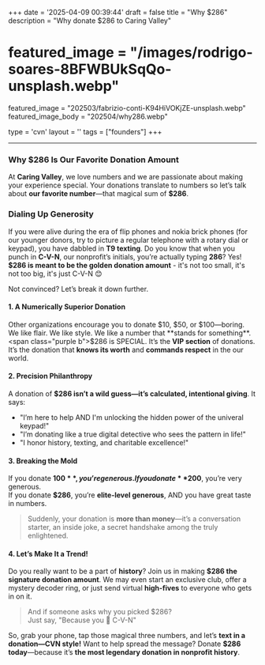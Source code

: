 +++
date = '2025-04-09 00:39:44'
draft = false
title = "Why $286"
description = "Why donate $286 to Caring Valley"
# featured_image = "/images/rodrigo-soares-8BFWBUkSqQo-unsplash.webp"
featured_image = "202503/fabrizio-conti-K94HiVOKjZE-unsplash.webp"
featured_image_body = "202504/why286.webp"

type = 'cvn'
layout = ''
tags = ["founders"]
+++

----

<!-- <img src='{{< fixURL "/images/why286.webp" >}}' alt="why 286"  style="width: 100vw;"> -->

### **Why $286 Is Our Favorite Donation Amount**

At **Caring Valley**, we love numbers and we are passionate about making your experience special. Your donations translate to numbers so let’s talk about **our favorite number**—that magical sum of **$286**.  <!--more-->

<h3 class="purple">Dialing Up Generosity</h3>

If you were alive during the era of flip phones and nokia brick phones (for our younger donors, try to picture a regular telephone with a rotary dial or keypad), you have dabbled in **T9 texting**.  Do you know that when you punch in **C-V-N**, our nonprofit’s initials, you’re actually typing **286**? Yes!  **$286 is meant to be the golden donation amount** - it's not too small, it's not too big, it's just C-V-N 😊

Not convinced? Let’s break it down further.

<h4 class="green">1. A Numerically Superior Donation</h4>

Other organizations encourage you to donate $10, $50, or $100—boring. We like flair. We like style. We like a number that **stands for something**. <span class="purple b">$286 is SPECIAL</span>. It’s the **VIP section** of donations. It’s the donation that **knows its worth** and **commands respect** in the our world.  

<h4 class="blue">2. Precision Philanthropy</h4>

A donation of **$286 isn’t a wild guess—it’s calculated, intentional giving**. It says:  
* "I’m here to help AND I'm unlocking the hidden power of the univeral keypad!"  
* "I’m donating like a true digital detective who sees the pattern in life!"  
* "I honor history, texting, and charitable excellence!"

<h4 class="green">3. Breaking the Mold</h4>

If you donate **$100**, you’re generous.  
If you donate **$200**, you’re very generous.  
If you donate **$286**, you’re **elite-level generous**, AND you have great taste in numbers.  

>Suddenly, your donation is **more than money**—it’s a conversation starter, an inside joke, a secret handshake among the truly enlightened.

<h4 class="blue">4. Let’s Make It a Trend!</h4>

Do you really want to be a part of **history**? Join us in making **$286 the signature donation amount**. We may even start an exclusive club, offer a mystery decoder ring, or just send virtual **high-fives** to everyone who gets in on it.

>And if someone asks why you picked $286?  
>Just say, "Because you 💜 C-V-N"

So, grab your phone, tap those magical three numbers, and let’s **text in a donation—CVN style!** 
Want to help spread the message? Donate **$286 today**—because it’s **the most legendary donation in nonprofit history**.  
